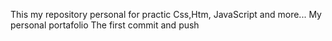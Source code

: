 This my repository personal for practic Css,Htm, JavaScript and more...
My personal portafolio
The first commit and push 